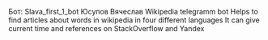 Бот: Slava_first_1_bot
Юсупов Вячеслав
Wikipedia telegramm bot
Helps to find articles about words in wikipedia in four different languages
It can give current time and references on StackOverflow and Yandex 
